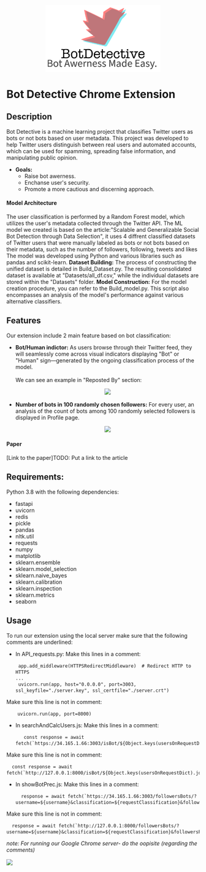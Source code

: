 <p align="center">
  <img src="Photos/logo_img.png" width="300" />
</p>  

# Bot Detective Chrome Extension

## Description
Bot Detective is a machine learning project that classifies Twitter users as bots or not bots based on user metadata. This project was developed to help Twitter users distinguish between real users and automated accounts, which can be used for spamming, spreading false information, and manipulating public opinion.

- **Goals:**
  - Raise bot awerness.
  - Enchanse user's security.
  - Promote a more cautious and discerning approach.

#### Model Architecture
The user classification is performed by a Random Forest model, which utilizes the user's metadata collected through the Twitter API.
The ML model we created is based on the article:"Scalable and Generalizable Social Bot Detection through Data Selection", it uses 4 diffrent classified datasets of Twitter users that were manually labeled as bots or not bots based on their metadata, such as the number of followers, following, tweets and likes
The model was developed using Python and various libraries such as pandas and scikit-learn. 
**Dataset Building:**  The process of constructing the unified dataset is detailed in Build_Dataset.py. The resulting consolidated dataset is available at "Datasets/all_df.csv," while the individual datasets are stored within the "Datasets" folder.
**Model Construction:** For the model creation procedure, you can refer to the Build_model.py. This script also encompasses an analysis of the model's performance against various alternative classifiers.

## Features
Our extension include 2 main feature based on bot classification:
- **Bot/Human indictor:** As users browse through their Twitter feed, they will seamlessly come across visual indicators displaying "Bot" or "Human" sign—generated by the ongoing classification process of the model.<br/><br/> We can see an example in "Reposted By" section: <br/> <p align="center"> <img src="https://github.com/stav-bentov/Twitter-Bot-Detector/blob/main/Gifs/bots%20in%20reposted%20by.gif" width='500px'>  </p>  
- **Number of bots in 100 randomly chosen followers:** For every user, an analysis of the count of bots among 100 randomly selected followers is displayed in Profile page.<p align="center"><img src="https://github.com/stav-bentov/Twitter-Bot-Detector/blob/main/Gifs/bot%20and%20followers.gif" width='500px'></p>

#### Paper 
[Link to the paper]TODO: Put a link to the article

## Requirements:

Python 3.8 with the following dependencies:
- fastapi
- uvicorn
- redis
- pickle
- pandas
- nltk.util
- requests
- numpy
- matplotlib
- sklearn.ensemble
- sklearn.model_selection
- sklearn.naive_bayes
- sklearn.calibration
- sklearn.inspection
- sklearn.metrics
- seaborn

## Usage
To run our extension using the local server make sure that the following comments are underlined:
- In API_requests.py: 
Make this lines in a comment:
   ``` 
    app.add_middleware(HTTPSRedirectMiddleware)  # Redirect HTTP to HTTPS
   ...
    uvicorn.run(app, host="0.0.0.0", port=3003, ssl_keyfile="./server.key", ssl_certfile="./server.crt")
    ```
Make sure this line is not in comment:
  ``` 
      uvicorn.run(app, port=8000)
   ```
- In searchAndCalcUsers.js:
Make this lines in a comment:
   ``` 
      const response = await fetch(`https://34.165.1.66:3003/isBot/${Object.keys(usersOnRequestDict).join(',')}`);
    ```
Make sure this line is not in comment:
  ``` 
    const response = await fetch(`http://127.0.0.1:8000/isBot/${Object.keys(usersOnRequestDict).join(',')}`);
   ```
- In showBotPrec.js:
Make this lines in a comment:
   ``` 
     response = await fetch(`https://34.165.1.66:3003/followersBots/?username=${username}&classification=${requestClassification}&followersPrec=${requestFollowersPrec}`);
    ```
Make sure this line is not in comment:
  ``` 
    response = await fetch(`http://127.0.0.1:8000/followersBots/?username=${username}&classification=${requestClassification}&followersPrec=${requestFollowersPrec}`);
   ```
*note: For running our Google Chrome server- do the oopisite (regarding the comments)*

<img src="https://github.com/stav-bentov/Twitter-Bot-Detector/blob/main/Gifs/part%20action%20gif.gif" width='500px' align="center"> 
